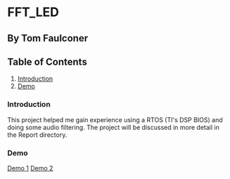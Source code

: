 # FFT_LED

## By Tom Faulconer

## Table of Contents
1. [Introduction](#introduction)
2. [Demo](#demo)

### Introduction
This project helped me gain experience using a RTOS (TI's DSP BIOS) and doing some audio filtering. The project will be discussed in more detail in the Report directory. 

### Demo
[Demo 1](https://drive.google.com/file/d/15Uh9ZRaFeMRoZAV3rHA1pi6zP5w6dMrL/view?usp=sharing)
[Demo 2](https://drive.google.com/file/d/15j5wFHM6yloPh-lCYqrBYFF6y5MDYbht/view?usp=sharing)



